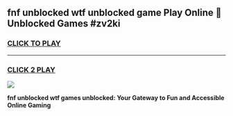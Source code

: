 
## fnf unblocked wtf unblocked game Play Online 👋 Unblocked Games #zv2ki
<h3>
<a href="https://premium.freeplayer.one?title=fnf_unblocked_wtf&ref=21F">CLICK TO PLAY</a></h3>
<hr>

<h3>
<a href="https://premium.freeplayer.one?title=fnf_unblocked_wtf&ref=21F">CLICK 2 PLAY</a>
  
</h3>

<a href="https://premium.freeplayer.one?title=fnf_unblocked_wtf&ref=21F/"><img src="https://clearcache.store/games.png"></a>


**fnf unblocked wtf games unblocked: Your Gateway to Fun and Accessible Online Gaming**
